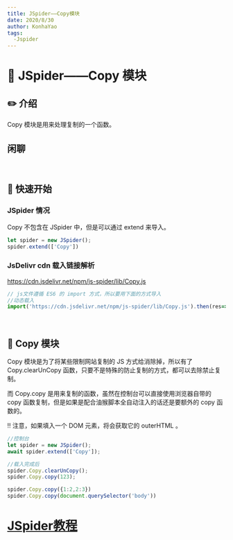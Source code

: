 ```yaml
---
title: JSpider——Copy模块
date: 2020/8/30
author: KonhaYao
tags:
  -Jspider
---
```


# :book: JSpider——Copy 模块

## :pencil2: 介绍
Copy 模块是用来处理复制的一个函数。

## 闲聊

<br>

## :hammer: 快速开始

###  JSpider 情况
Copy 不包含在 JSpider 中，但是可以通过 extend 来导入。

```js
let spider = new JSpider();
spider.extend(['Copy'])
```

### JsDelivr cdn 载入链接解析

https://cdn.jsdelivr.net/npm/js-spider/lib/Copy.js

```js
// js文件遵循 ES6 的 import 方式，所以要用下面的方式导入
//动态载入
import('https://cdn.jsdelivr.net/npm/js-spider/lib/Copy.js').then(res=>window.Copy = res)
```

<br>

## :book: Copy 模块
Copy 模块是为了将某些限制网站复制的 JS 方式给消除掉，所以有了 Copy.clearUnCopy 函数，只要不是特殊的防止复制的方式，都可以去除禁止复制。

而 Copy.copy 是用来复制的函数，虽然在控制台可以直接使用浏览器自带的 copy 函数复制，但是如果是配合油猴脚本全自动注入的话还是要额外的 copy 函数的。

:bangbang: 注意，如果填入一个 DOM 元素，将会获取它的 outerHTML 。


```js
//控制台
let spider = new JSpider();
await spider.extend(['Copy']);

//载入完成后
spider.Copy.clearUnCopy();
spider.Copy.copy(123);

spider.Copy.copy({1:2,2:3})
spider.Copy.copy(document.querySelector('body'))
```

# [JSpider教程](../JSpider.md)